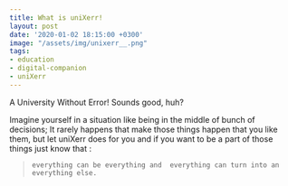 ```yaml
---
title: What is uniXerr!
layout: post
date: '2020-01-02 18:15:00 +0300'
image: "/assets/img/unixerr__.png"
tags:
- education
- digital-companion
- uniXerr
---
```


A University Without Error! Sounds good, huh?

Imagine yourself in a situation like being in the middle of bunch of decisions;
It rarely happens that make those things happen that you like them,
but let uniXerr does for you and if you want to be a part of those things just know that : 

> `everything can be everything and 
everything can turn into an everything else.`